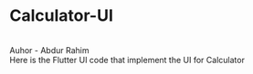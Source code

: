 # Calculator-UI
<br>
Auhor - Abdur Rahim 
<br>
Here is the Flutter UI code that implement the UI for Calculator  
